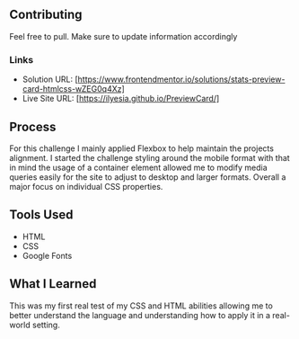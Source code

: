 ## Contributing
Feel free to pull. Make sure to update information accordingly

### Links
* Solution URL: [https://www.frontendmentor.io/solutions/stats-preview-card-htmlcss-wZEG0q4Xz]
* Live Site URL: [https://ilyesia.github.io/PreviewCard/]

## Process
For this challenge I mainly applied Flexbox to help maintain the projects alignment. I started the challenge styling around the mobile format with that in mind the usage of a container element allowed me to modify media queries easily for the site to adjust to desktop and larger formats. Overall a major focus on individual CSS properties.

## Tools Used
* HTML
* CSS
* Google Fonts

## What I Learned
This was my first real test of my CSS and HTML abilities allowing me to better understand the language and understanding how to apply it in a real-world setting.